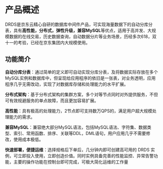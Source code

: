 # 产品概述

DRDS是京东云精心自研的数据库中间件产品，可实现海量数据下的自动分库分表，具有**高性能，分布式，弹性升级，兼容MySQL**等优点，适用于高并发、大规模数据的在线交易，历史数据查询，自动数据分片等业务场景，历经多次618，双十一的考验，已经在京东集团内大规模使用。

## 功能简介
**自动分库分表**：通过简单的定义即可自动实现分库分表，及将数据实际存放在多个MySQL实例和数据库中，但呈现给应用程序的依旧是一张表，对业务透明，应用程序几乎无需改动，实现了对数据库存储和处理能力的水平扩展。

**分布式架构**：基于分布式架构的集群方案，多个对等节点同时对外提供服务，不但可有效规避服务的单点故障，而且更加容易扩展。

**高性能**：具有极高的处理能力，2节点即可支持数万QPS的，满足用户超大规模处理能力的需求。

**兼容MySQL**：兼容绝大部分MySQL语法，包括MySQL语法、字符集、数据类型、索引、常用函数、排序、关联等DDL，DML语句，用户应用几乎不需要修改，使用成本极低。

**快速部署，便捷运维**：选择规格后下单后，几分钟内即可创建高可用的 DRDS 实例，可立即投入使用，立即创造价值。同时实例具备完善的性能监控、异常告警功能，主要的操作功能在控制台即可完成，可极大简化运维的工作量
